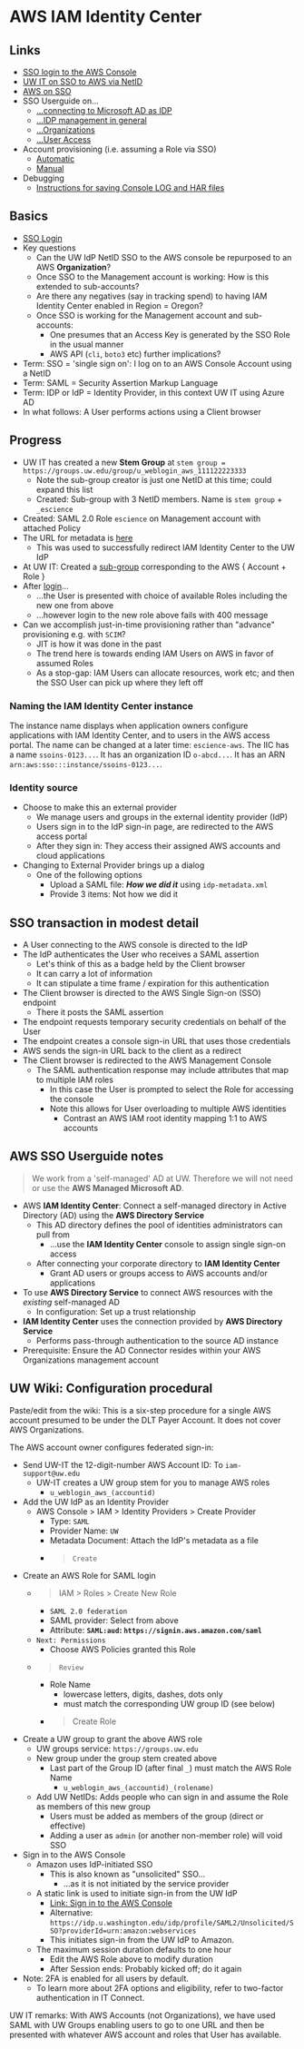 # AWS IAM Identity Center


## Links


- [SSO login to the AWS Console](https://idp.u.washington.edu/idp/profile/SAML2/Unsolicited/SSO?providerId=urn:amazon:webservices)
- [UW IT on SSO to AWS via NetID](https://wiki.cac.washington.edu/display/infra/Sign+in+to+the+AWS+Console+with+UW+NetID)
- [AWS on SSO](https://us-east-1.console.aws.amazon.com/singlesignon/home?region=us-east-1#!/)
- SSO Userguide on...
    - [...connecting to Microsoft AD as IDP](https://docs.aws.amazon.com/singlesignon/latest/userguide/manage-your-identity-source-ad.html)
    - [...IDP management in general](https://docs.aws.amazon.com/singlesignon/latest/userguide/manage-your-identity-source-idp.html)
    - [...Organizations](https://docs.aws.amazon.com/singlesignon/latest/userguide/organization-instances-identity-center.html)
    - [...User Access](https://docs.aws.amazon.com/singlesignon/latest/userguide/useraccess.html)
- Account provisioning (i.e. assuming a Role via SSO)
    - [Automatic](https://docs.aws.amazon.com/singlesignon/latest/userguide/provision-automatically.html)
    - [Manual](https://docs.aws.amazon.com/singlesignon/latest/userguide/provision-manually.html)
- Debugging
    - [Instructions for saving Console LOG and HAR files](https://repost.aws/knowledge-center/support-case-browser-har-file)


## Basics 

* [SSO Login](https://idp.u.washington.edu/idp/profile/SAML2/Unsolicited/SSO?providerId=urn:amazon:webservices)
* Key questions
    * Can the UW IdP NetID SSO to the AWS console be repurposed to an AWS **Organization**?
    * Once SSO to the Management account is working: How is this extended to sub-accounts?
    * Are there any negatives (say in tracking spend) to having IAM Identity Center enabled in Region = Oregon?
    * Once SSO is working for the Management account and sub-accounts:
        * One presumes that an Access Key is generated by the SSO Role in the usual manner
        * AWS API (`cli`, `boto3` etc) further implications?
* Term: SSO = 'single sign on': I log on to an AWS Console Account using a NetID
* Term: SAML = Security Assertion Markup Language
* Term: IDP or IdP = Identity Provider, in this context UW IT using Azure AD
* In what follows: A User performs actions using a Client browser


## Progress


- UW IT has created a new **Stem Group** at `stem group = https://groups.uw.edu/group/u_weblogin_aws_111122223333`
    - Note the sub-group creator is just one NetID at this time; could expand this list
    - Created: Sub-group with 3 NetID members. Name is `stem group` + `_escience`
- Created: SAML 2.0 Role `escience` on Management account with attached Policy
- The URL for metadata is [here](https://idp.u.washington.edu/metadata/idp-metadata.xml)
    - This was used to successfully redirect IAM Identity Center to the UW IdP
- At UW IT: Created a [sub-group](https://groups.uw.edu/?view=new) corresponding to the AWS { Account + Role }
- After [login](https://idp.u.washington.edu/idp/profile/SAML2/Unsolicited/SSO?providerId=urn:amazon:webservices)...
    - ...the User is presented with choice of available Roles including the new one from above
    - ...however login to the new role above fails with 400 message
- Can we accomplish just-in-time provisioning rather than "advance" provisioning e.g. with `SCIM`?
    - JIT is how it was done in the past
    - The trend here is towards ending IAM Users on AWS in favor of assumed Roles
    - As a stop-gap: IAM Users can allocate resources, work etc; and then the SSO User can pick up where they left off



### Naming the IAM Identity Center instance


The instance name displays when application owners configure applications with IAM Identity Center, and to users in the AWS access portal. 
The name can be changed at a later time: `escience-aws`. The IIC has a name `ssoins-0123...`. It has an organization ID `o-abcd...`. It has
an ARN `arn:aws:sso:::instance/ssoins-0123...`. 


### Identity source

- Choose to make this an external provider
    - We manage users and groups in the external identity provider (IdP)
    - Users sign in to the IdP sign-in page, are redirected to the AWS access portal
    - After they sign in: They access their assigned AWS accounts and cloud applications
- Changing to External Provider brings up a dialog
    - One of the following options
        - Upload a SAML file: ***How we did it*** using `idp-metadata.xml`
        - Provide 3 items: Not how we did it



## SSO transaction in modest detail


* A User connecting to the AWS console is directed to the IdP
* The IdP authenticates the User who receives a SAML assertion
    * Let's think of this as a badge held by the Client browser
    * It can carry a lot of information
    * It can stipulate a time frame / expiration for this authentication
* The Client browser is directed to the AWS Single Sign-on (SSO) endpoint
    * There it posts the SAML assertion
* The endpoint requests temporary security credentials on behalf of the User
* The endpoint creates a console sign-in URL that uses those credentials
* AWS sends the sign-in URL back to the client as a redirect
* The Client browser is redirected to the AWS Management Console
    * The SAML authentication response may include attributes that map to multiple IAM roles
        * In this case the User is prompted to select the Role for accessing the console
        * Note this allows for User overloading to multiple AWS identities
            * Contrast an AWS IAM root identity mapping 1:1 to AWS accounts
         

## AWS SSO Userguide notes


> We work from a 'self-managed' AD at UW. Therefore we will not need or use the **AWS Managed Microsoft AD**.


- AWS **IAM Identity Center**: Connect a self-managed directory in Active Directory (AD) using the **AWS Directory Service**
    - This AD directory defines the pool of identities administrators can pull from
        - ...use the **IAM Identity Center** console to assign single sign-on access
    - After connecting your corporate directory to **IAM Identity Center**
        - Grant AD users or groups access to AWS accounts and/or applications
- To use **AWS Directory Service** to connect AWS resources with the *existing* self-managed AD
    - In configuration: Set up a trust relationship
- **IAM Identity Center** uses the connection provided by **AWS Directory Service**
    - Performs pass-through authentication to the source AD instance
- Prerequisite: Ensure the AD Connector resides within your AWS Organizations management account


## UW Wiki: Configuration procedural 


Paste/edit from the wiki: This is a six-step procedure for a single AWS account 
presumed to be under the DLT Payer Account. It does not cover AWS Organizations. 


The AWS account owner configures federated sign-in:


- Send UW-IT the 12-digit-number AWS Account ID: To `iam-support@uw.edu`
    - UW-IT creates a UW group stem for you to manage AWS roles
        - `u_weblogin_aws_(accountid)`
- Add the UW IdP as an Identity Provider
    - AWS Console > IAM > Identity Providers > Create Provider
        - Type: `SAML`
        - Provider Name: `UW`
        - Metadata Document: Attach the IdP's metadata as a file
        - > `Create`
- Create an AWS Role for SAML login
    - > IAM > Roles > Create New Role
        - `SAML 2.0 federation`
        - SAML provider: Select from above
        - Attribute: **`SAML:aud`: `https://signin.aws.amazon.com/saml`**
    - `Next: Permissions`
        - Choose AWS Policies granted this Role
    - > `Review`
        - Role Name
            - lowercase letters, digits, dashes, dots only
            - must match the corresponding UW group ID (see below)
        - > Create Role
- Create a UW group to grant the above AWS role
    - UW groups service: `https://groups.uw.edu`
    - New group under the group stem created above
        - Last part of the Group ID (after final `_`) must match the AWS Role Name
            - `u_weblogin_aws_(accountid)_(rolename)`
    - Add UW NetIDs: Adds people who can sign in and assume the Role as members of this new group
        - Users must be added as members of the group (direct or effective)
        - Adding a user as `admin` (or another non-member role) will void SSO
- Sign in to the AWS Console
    - Amazon uses IdP-initiated SSO
        - This is also known as "unsolicited" SSO...
            - ...as it is not initiated by the service provider
    - A static link is used to initiate sign-in from the UW IdP
        - [Link: Sign in to the AWS Console](https://idp.u.washington.edu/idp/profile/SAML2/Unsolicited/SSO?providerId=urn:amazon:webservices)
        - Alternative: `https://idp.u.washington.edu/idp/profile/SAML2/Unsolicited/SSO?providerId=urn:amazon:webservices`
        - This initiates sign-in from the UW IdP to Amazon.
    - The maximum session duration defaults to one hour
        - Edit the AWS Role above to modify duration
        - After Session ends: Probably kicked off; do it again
- Note: 2FA is enabled for all users by default.
    - To learn more about 2FA options and eligibility, refer to two-factor authentication in IT Connect.


UW IT remarks: With AWS Accounts (not Organizations), we have used SAML with UW Groups enabling users to go to one URL 
and then be presented with whatever AWS account and roles that User has available. 



